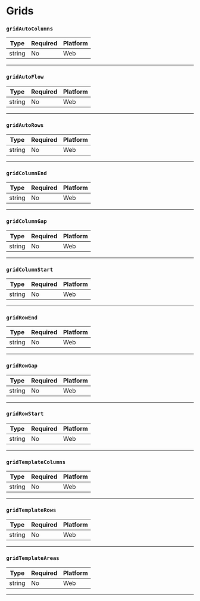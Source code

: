 # Grids

### `gridAutoColumns`

| Type   | Required | Platform |
| ------ | -------- | -------- |
| string | No       | Web      |

---

### `gridAutoFlow`

| Type   | Required | Platform |
| ------ | -------- | -------- |
| string | No       | Web      |

---

### `gridAutoRows`

| Type   | Required | Platform |
| ------ | -------- | -------- |
| string | No       | Web      |

---

### `gridColumnEnd`

| Type   | Required | Platform |
| ------ | -------- | -------- |
| string | No       | Web      |

---

### `gridColumnGap`

| Type   | Required | Platform |
| ------ | -------- | -------- |
| string | No       | Web      |

---

### `gridColumnStart`

| Type   | Required | Platform |
| ------ | -------- | -------- |
| string | No       | Web      |

---

### `gridRowEnd`

| Type   | Required | Platform |
| ------ | -------- | -------- |
| string | No       | Web      |

---

### `gridRowGap`

| Type   | Required | Platform |
| ------ | -------- | -------- |
| string | No       | Web      |

---

### `gridRowStart`

| Type   | Required | Platform |
| ------ | -------- | -------- |
| string | No       | Web      |

---

### `gridTemplateColumns`

| Type   | Required | Platform |
| ------ | -------- | -------- |
| string | No       | Web      |

---

### `gridTemplateRows`

| Type   | Required | Platform |
| ------ | -------- | -------- |
| string | No       | Web      |

---

### `gridTemplateAreas`

| Type   | Required | Platform |
| ------ | -------- | -------- |
| string | No       | Web      |

---
